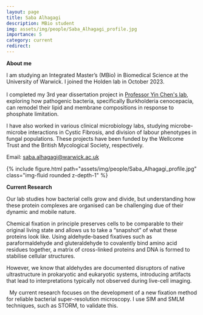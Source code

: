 ```yaml
---
layout: page
title: Saba Alhagagi
description: MBio student
img: assets/img/people/Saba_Alhagagi_profile.jpg
importance: 5
category: current
redirect: 
---
```

<div class="container">
  <div class="row">
    <div class="col">

<b>About me</b>


I am studying an Integrated Master’s (MBio) in Biomedical Science at the University of Warwick. I joined the Holden lab in October 2023. 
<br>
<br>
I completed my 3rd year dissertation project in <a href="(https://www.yinchenlab.org)">Professor Yin Chen's lab</a>, exploring how pathogenic bacteria, specifically Burkholderia cenocepacia, can remodel their lipid and membrane compositions in response to phosphate limitation. 

I have also worked in various clinical microbiology labs, studying microbe-microbe interactions in Cystic Fibrosis, and division of labour phenotypes in fungal populations. These projects have been funded by the Wellcome Trust and the British Mycological Society, respectively. 


Email: <saba.alhagagi@warwick.ac.uk>
<br>


  </div>

  <div class="col">
        {% include figure.html path="assets/img/people/Saba_Alhagagi_profile.jpg" class="img-fluid rounded z-depth-1" %}
    </div>
  </div>
  <div class="row">



<b>Current Research</b>

Our lab studies how bacterial cells grow and divide, but understanding how these protein complexes are organised can be challenging due of their dynamic and mobile nature.   

Chemical fixation in principle preserves cells to be comparable to their original living state and allows us to take a “snapshot” of what these proteins look like. Using aldehyde-based fixatives such as paraformaldehyde and gluteraldehyde to covalently bind amino acid residues together, a matrix of cross-linked proteins and DNA is formed to stabilise cellular structures. 

However, we know that aldehydes are documented disruptors of native ultrastructure in prokaryotic and eukaryotic systems, introducing artifacts that lead to interpretations typically not observed during live-cell imaging. 

  My current research focuses on the development of a new fixation method for reliable bacterial super-resolution microscopy. I use SIM and SMLM techniques, such as STORM, to validate this. 

 </div>
</div>
